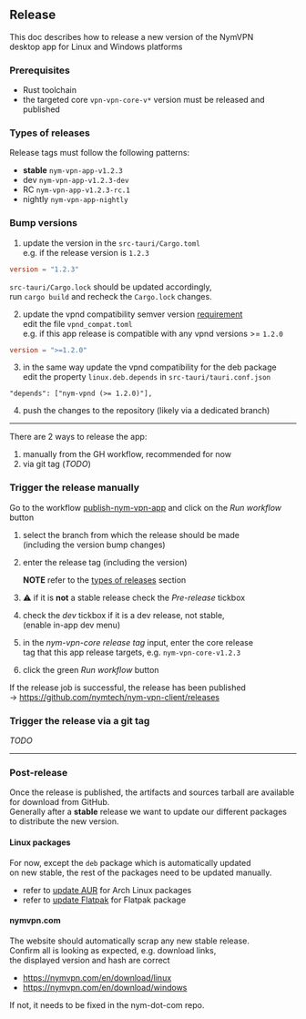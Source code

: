 ## Release

This doc describes how to release a new version of the NymVPN \
desktop app for Linux and Windows platforms

### Prerequisites

- Rust toolchain
- the targeted core `vpn-vpn-core-v*` version must be released
  and published

### Types of releases

Release tags must follow the following patterns:

- **stable** `nym-vpn-app-v1.2.3`
- dev `nym-vpn-app-v1.2.3-dev`
- RC `nym-vpn-app-v1.2.3-rc.1`
- nightly `nym-vpn-app-nightly`

### Bump versions

1. update the version in the `src-tauri/Cargo.toml` \
   e.g. if the release version is `1.2.3`

```toml
version = "1.2.3"
```

`src-tauri/Cargo.lock` should be updated accordingly, \
run `cargo build` and recheck the `Cargo.lock` changes.

2. update the vpnd compatibility semver version
   [requirement](https://docs.rs/semver/1.0.23/semver/struct.VersionReq.html) \
   edit the file `vpnd_compat.toml` \
   e.g. if this app release is compatible with any vpnd versions >= `1.2.0`

```toml
version = ">=1.2.0"
```

3. in the same way update the vpnd compatibility for the deb package \
   edit the property `linux.deb.depends` in `src-tauri/tauri.conf.json`

```
"depends": ["nym-vpnd (>= 1.2.0)"],
```

4. push the changes to the repository (likely via a dedicated
   branch)

---

There are 2 ways to release the app:

1. manually from the GH workflow, recommended for now
2. via git tag (_TODO_)

### Trigger the release manually

Go to the workflow
[publish-nym-vpn-app](https://github.com/nymtech/nym-vpn-client/actions/workflows/publish-nym-vpn-app.yml)
and click on the _Run workflow_ button

1. select the branch from which the release should be made \
   (including the version bump changes)

2. enter the release tag (including the version)

   **NOTE** refer to the [types of releases](#types-of-releases) section

3. :warning: if it is **not** a stable release check the _Pre-release_ tickbox

4. check the _dev_ tickbox if it is a dev release, not stable, \
   (enable in-app dev menu)

5. in the _nym-vpn-core release tag_ input, enter the core release \
   tag that this app release targets, e.g. `nym-vpn-core-v1.2.3`

6. click the green _Run workflow_ button

If the release job is successful, the release has been published \
-> https://github.com/nymtech/nym-vpn-client/releases

### Trigger the release via a git tag

_TODO_

---

### Post-release

Once the release is published, the artifacts and sources tarball are available \
for download from GitHub. \
Generally after a **stable** release we want to update our different packages \
to distribute the new version.

#### Linux packages

For now, except the `deb` package which is automatically updated \
on new stable, the rest of the packages need to be updated manually.

- refer to [update AUR](update_aur.md) for Arch Linux packages
- refer to [update Flatpak](update_flatpak.md) for Flatpak package

#### nymvpn.com

The website should automatically scrap any new stable release. \
Confirm all is looking as expected, e.g. download links, \
the displayed version and hash are correct

- https://nymvpn.com/en/download/linux
- https://nymvpn.com/en/download/windows

If not, it needs to be fixed in the nym-dot-com repo.
